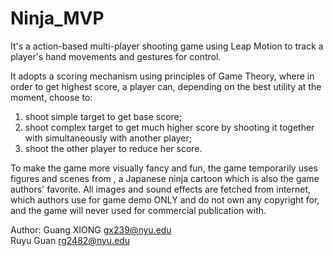Ninja_MVP
=========

It's a action-based multi-player shooting game using Leap Motion to track a player's hand movements and gestures for control.

It adopts a scoring mechanism using principles of Game Theory, where in order to get highest score, a player can, depending on the best utility at the moment, choose to:
1) shoot simple target to get base score;
2) shoot complex target to get much higher score by shooting it together with simultaneously with another player;
3) shoot the other player to reduce her score.

To make the game more visually fancy and fun, the game temporarily uses figures and scenes from <Naruto>, a Japanese ninja cartoon which is also the game authors' favorite. All images and sound effects are fetched from internet, which authors use for game demo ONLY and do not own any copyright for, and the game will never used for commercial publication with.

Author:
Guang XIONG  gx239@nyu.edu<br>
Ruyu Guan   rg2482@nyu.edu 

